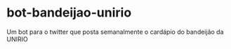 # bot-bandeijao-unirio
Um bot para o twitter que posta semanalmente o cardápio do bandeijão da UNIRIO
